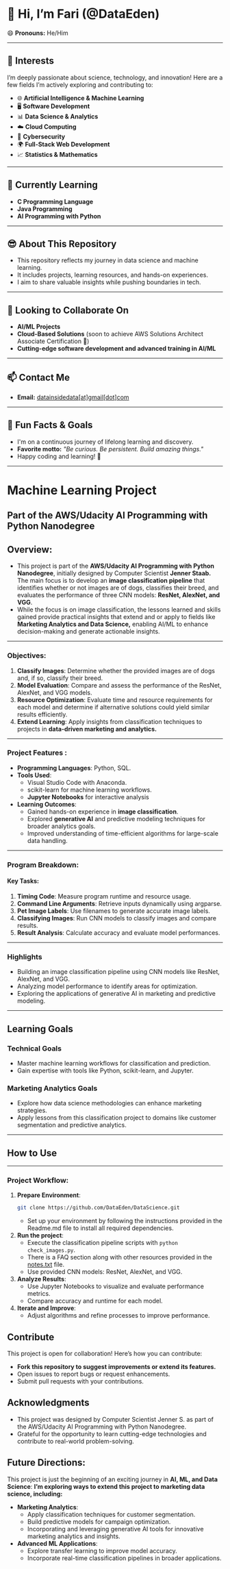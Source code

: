 # 👋 Hi, I’m Fari (@DataEden)  
😄 **Pronouns:** He/Him  

---

## 👀 **Interests**  
I’m deeply passionate about science, technology, and innovation! Here are a few fields I’m actively exploring and contributing to:  

- 🌐 **Artificial Intelligence & Machine Learning**  
- 🖥️ **Software Development**  
- 📊 **Data Science & Analytics**  
- ☁️ **Cloud Computing**  
- 🔐 **Cybersecurity**  
- 🌍 **Full-Stack Web Development**  
- 📈 **Statistics & Mathematics**  

---

## 🌱 **Currently Learning**  
- **C Programming Language**  
- **Java Programming**  
- **AI Programming with Python**  

---

## 😎 **About This Repository**  
- This repository reflects my journey in data science and machine learning.  
- It includes projects, learning resources, and hands-on experiences.  
- I aim to share valuable insights while pushing boundaries in tech.  

---

## 💞️ **Looking to Collaborate On**  
- **AI/ML Projects**  
- **Cloud-Based Solutions** (soon to achieve AWS Solutions Architect Associate Certification 🎉)  
- **Cutting-edge software development and advanced training in AI/ML**  

---

## 📫 **Contact Me**  
- **Email:** [datainsidedata[at]gmail[dot]com](mailto:datainsidedat@gmail.com)  

---

## 🤩 **Fun Facts & Goals**  
- I'm on a continuous journey of lifelong learning and discovery.  
- **Favorite motto:** _"Be curious. Be persistent. Build amazing things."_  
- Happy coding and learning! 🚀  

---

# **Machine Learning Project**  
**Part of the AWS/Udacity AI Programming with Python Nanodegree**  
---
## **Overview**:
- This project is part of the **AWS/Udacity AI Programming with Python Nanodegree**, initially designed by Computer Scientist **Jenner Staab.**
  The main focus is to develop an **image classification pipeline** that identifies whether or not images are of dogs, classifies their breed, and 
  evaluates the performance of three CNN models: **ResNet, AlexNet, and VGG**.  
 - While the focus is on image classification, the lessons learned and skills gained provide practical insights that extend and or apply to fields like
  **Marketing Analytics and Data Science,** enabling AI/ML to enhance decision-making and generate actionable insights.  
---
### Objectives:
1. **Classify Images**: Determine whether the provided images are of dogs and, if so, classify their breed.
2. **Model Evaluation**: Compare and assess the performance of the ResNet, AlexNet, and VGG models.
3. **Resource Optimization**: Evaluate time and resource requirements for each model and determine if alternative solutions could yield similar results efficiently.
4. **Extend Learning**: Apply insights from classification techniques to projects in **data-driven marketing and analytics.**
---
### **Project Features** :
- **Programming Languages**: Python, SQL.
- **Tools Used**:
  - Visual Studio Code with Anaconda.
  - scikit-learn for machine learning workflows.
  - **Jupyter Notebooks** for interactive analysis  
- **Learning Outcomes**:
  - Gained hands-on experience in **image classification**.
  - Explored **generative AI** and predictive modeling techniques for broader analytics goals.
  - Improved understanding of time-efficient algorithms for large-scale data handling.
---
### Program Breakdown:
#### Key Tasks:
1. **Timing Code**: Measure program runtime and resource usage.
2. **Command Line Arguments**: Retrieve inputs dynamically using argparse.
3. **Pet Image Labels**: Use filenames to generate accurate image labels.
4. **Classifying Images**: Run CNN models to classify images and compare results.
5. **Result Analysis**: Calculate accuracy and evaluate model performances.
---
### **Highlights**  
- Building an image classification pipeline using CNN models like ResNet, AlexNet, and VGG.  
- Analyzing model performance to identify areas for optimization.  
- Exploring the applications of generative AI in marketing and predictive modeling.  
---

## **Learning Goals**  

### **Technical Goals**  
- Master machine learning workflows for classification and prediction.  
- Gain expertise with tools like Python, scikit-learn, and Jupyter.  

### **Marketing Analytics Goals**  
- Explore how data science methodologies can enhance marketing strategies.  
- Apply lessons from this classification project to domains like customer segmentation and predictive analytics.  

---

## **How to Use**  
---
### Project Workflow:
1. **Prepare Environment**:
    ```bash
   git clone https://github.com/DataEden/DataScience.git
    ```
   - Set up your environment by following the instructions provided in the Readme.md file to install all required dependencies.
2. **Run the project**:
   - Execute the classification pipeline scripts with `python check_images.py`.
   - There is a FAQ section along with other resources provided in the [notes.txt](https://github.com/DataEden/DataScience/blob/main/AWS_Udacity_AI_NanoDegree_ImageClassification_Project/notes/project_intro-to-python.md) file.
   - Use provided CNN models: ResNet, AlexNet, and VGG.
3. **Analyze Results**:
   - Use Jupyter Notebooks to visualize and evaluate performance metrics.
   - Compare accuracy and runtime for each model.
4. **Iterate and Improve**:
   - Adjust algorithms and refine processes to improve performance.

## **Contribute**
 This project is open for collaboration! Here’s how you can contribute:
- **Fork this repository to suggest improvements or extend its features.**
- Open issues to report bugs or request enhancements.
- Submit pull requests with your contributions.

## **Acknowledgments**
- This project was designed by Computer Scientist Jenner S. as part of the AWS/Udacity AI Programming with Python Nanodegree.
- Grateful for the opportunity to learn cutting-edge technologies and contribute to real-world problem-solving.
 
## **Future Directions**:
   This project is just the beginning of an exciting journey in **AI, ML, and Data Science**:
 **I’m exploring ways to extend this project to marketing data science, including:**
- **Marketing Analytics**:
  - Apply classification techniques for customer segmentation.
  - Build predictive models for campaign optimization.
  - Incorporating and leveraging generative AI tools for innovative marketing analytics and insights.
- **Advanced ML Applications**:
  - Explore transfer learning to improve model accuracy.
  - Incorporate real-time classification pipelines in broader applications.

